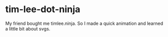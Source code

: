 # tim-lee-dot-ninja

My friend bought me timlee.ninja. So I made a quick animation and learned a little bit about svgs.
